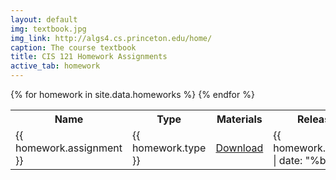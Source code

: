 ```yaml
---
layout: default
img: textbook.jpg
img_link: http://algs4.cs.princeton.edu/home/
caption: The course textbook
title: CIS 121 Homework Assignments
active_tab: homework
---
```


<table class="table table-striped"> 
  <tbody>
    <tr>
      <th>Name</th>
      <th>Type</th>
      <th>Materials</th>
      <th>Release Date</th>
      <th>Due Date</th>
    </tr>
      {% for homework in site.data.homeworks %}
        <tr style="text-align: left">
          <!-- Homework Name -->
          <td><span>{{ homework.assignment }}</span></td>
          <!-- Type -->
          <td>
            <span>{{ homework.type }}</span>
          </td>
          <!-- Materials -->
          <td>
            <span><a href="{{ homework.link }}">Download</a></span>
          </td>
          <!-- Dates -->
          <td>{{ homework.release_date | date: "%b %d" }}</td>
          <td>{{ homework.due_date | date: "%b %d" }}</td>
        </tr>
      {% endfor %}
  </tbody>
</table>

